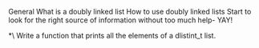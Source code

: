 General
What is a doubly linked list
How to use doubly linked lists
Start to look for the right source of information without too much help- YAY!



*\\ Write a function that prints all the elements of a dlistint_t list.

